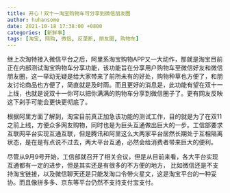 ```yaml
---
title: 开心！双十一淘宝购物车可分享到微信朋友圈
author: huhansome
date: 2021-10-18 17:38:00 +0800
categories: [新鲜事]
tags: [淘宝, 网购, 微信, 反垄断, 朋友圈, 购物车]
---
```


继上次淘特接入微信平台之后，阿里系淘宝购物APP又一大动作，那就是淘宝目前正在内部测试淘宝购物车分享功能，该功能旨在分享用户购物车至微信好友和微信朋友圈，这一举动无疑是给大家带来了前所未有的好处，购物种草也方便了，和朋友讨论商品也方便了，简直就是及时雨。而且更好的消息是，此功能有望在双十一上线，也就是说双十一你可以把你满满的购物车分享到微信圈子了。更有网友反映这下剁手可能会更快更彻底了。

根据阿里方面了解到，淘宝目前真正加急该功能的测试工作，目的就是为了在双11之前上线，方便众多网友购物，同时也是为巨头互通做出巨大的一步。工信部要求互联网平台实现互通互联，但是腾讯和阿里这么大两家平台居然长期处于互相隔离状态，是在是有点说不过去，两大平台互通，必然会给消费者带来巨大的便利。

尽管从9月9号开始，工信部就召开了相关会议，但是从目前来看，各大平台实现互通都有一定的进步，但是其实还是有很多的不方便的地方， 比如微信还是不支持淘宝链接，以及微信聊天还是只能发淘口令带火星文，这是淘宝平台的一种妥协。而且像拼多多、京东等平台仍然不支持支付宝支付。